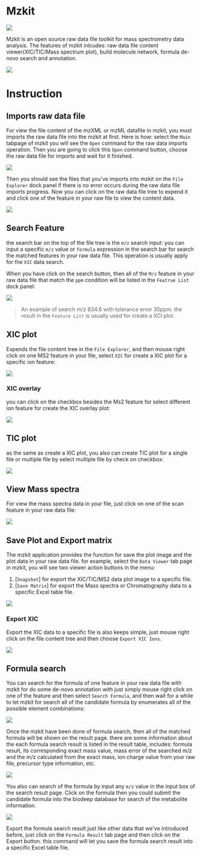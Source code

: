 # Mzkit

![](manual/splash.PNG)

Mzkit is an open source raw data file toolkit for mass spectrometry data analysis. The features of mzkit inlcudes: raw data file content viewer(XIC/TIC/Mass spectrum plot), build molecule network, formula de-novo search and annotation.

![](manual/main.png)

# Instruction

## Imports raw data file

For view the file content of the mzXML or mzML datafile in mzkit, you must imports the raw data file into the mzkit at first. Here is how: select the ``Main`` tabpage of mzkit you will see the ``Open`` command for the raw data imports operation. Then you are going to click this ``Open`` command button, choose the raw data file for imports and wait for it finished. 

![](manual/open.png)

Then you should see the files that you've imports into mzkit on the ``File Explorer`` dock panel if there is no error occurs during the raw data file imports progress. Now you can click on the raw data file tree to expend it and click one of the feature in your raw file to view the content data.

![](manual/file-explorer.png)

## Search Feature

the search bar on the top of the file tree is the ``m/z`` search input: you can input a specific ``m/z`` value or ``formula`` expression in the search bar for search the matched features in your raw data file. This operation is usually apply for the ``XIC`` data search.

When you have click on the search button, then all of the ``M/z`` feature in your raw data file that match the ``ppm`` condition will be listed in the ``Featrue List`` dock panel:

![](manual/search-list.png)
> An example of search m/z 834.6 with tolerance error 30ppm. the result in the ``Feature List`` is usually used for create a XCI plot.

## XIC plot

Expends the file content tree in the ``File Explorer``, and then mouse right click on one MS2 feature in your file, select ``XIC`` for create a XIC plot for a specific ion feature:

![](manual/ion-XIC.png)

### XIC overlay

you can click on the checkbox besides the Ms2 feature for select different ion feature for create the XIC overlay plot:

![](manual/XIC-overlay.png)

## TIC plot

as the same as create a XIC plot, you also can create TIC plot for a single file or multiple file by select multiple file by check on checkbox:

![](manual/TIC.png)

## View Mass spectra

For view the mass spectra data in your file, just click on one of the scan feature in your raw data file:

![](manual/ms2-plot.png)

## Save Plot and Export matrix

The mzkit application provides the function for save the plot image and the plot data in your raw data file. for example, select the ``Data Viewer`` tab page in mzkit, you will see two viewer action buttons in the menu:

1. [``Snapshot``] for export the XIC/TIC/MS2 data plot image to a specific file.
2. [``Save Matrix``] for export the Mass spectra or Chromatography data to a specific Excel table file.

![](manual/export-plot-matrix.png)

### Export XIC

Export the XIC data to a specific file is also keeps simple, just mouse right click on the file content tree and then choose ``Export XIC Ions``.

![](manual/export-XIC.png)

## Formula search

You can search for the formula of one feature in your raw data file with mzkit for do some de-novo annotation with just simply mouse right click on one of the feature and then select ``Search Formula``, and then wait for a while to let mzkit for search all of the candidate formula by enumerates all of the possible element combinations:

![](manual/formula-search-progress.png)

Once the mzkit have been done of formula search, then all of the matched formula will be shown on the result page. there are some information about the each formula search result is listed in the result table, includes: formula result, its corresponding exact mass value, mass error of the searched m/z and the m/z calculated from the exact mass, ion charge value from your raw file, precursor type information, etc.

![](manual/de-novo-formulas.png)

You also can search of the formula by input any ``m/z`` value in the input box of the search result page. Click on the formula then you could submit the candidate formula into the biodeep database for search of the metabolite information.

![](manual/export-formula-list.png)

Export the formula search result just like other data that we've introduced before, just click on the ``Formula Result`` tab page and then click on the Export button. this command will let you save the formula search result into a specific Excel table file. 